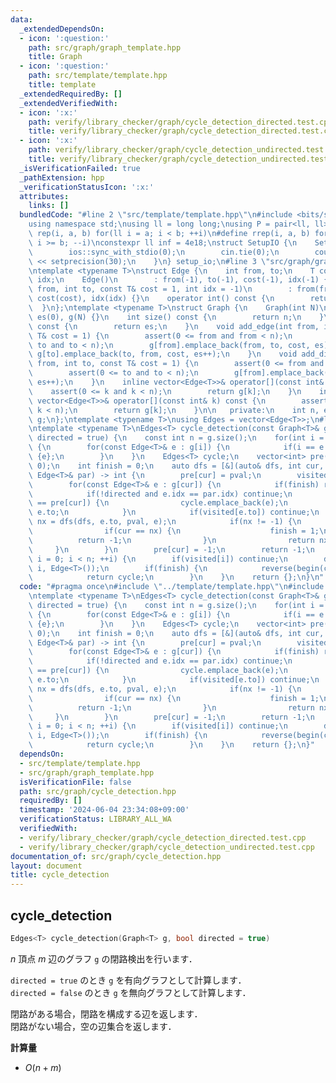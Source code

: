 ```yaml
---
data:
  _extendedDependsOn:
  - icon: ':question:'
    path: src/graph/graph_template.hpp
    title: Graph
  - icon: ':question:'
    path: src/template/template.hpp
    title: template
  _extendedRequiredBy: []
  _extendedVerifiedWith:
  - icon: ':x:'
    path: verify/library_checker/graph/cycle_detection_directed.test.cpp
    title: verify/library_checker/graph/cycle_detection_directed.test.cpp
  - icon: ':x:'
    path: verify/library_checker/graph/cycle_detection_undirected.test.cpp
    title: verify/library_checker/graph/cycle_detection_undirected.test.cpp
  _isVerificationFailed: true
  _pathExtension: hpp
  _verificationStatusIcon: ':x:'
  attributes:
    links: []
  bundledCode: "#line 2 \"src/template/template.hpp\"\n#include <bits/stdc++.h>\n\
    using namespace std;\nusing ll = long long;\nusing P = pair<ll, ll>;\n#define\
    \ rep(i, a, b) for(ll i = a; i < b; ++i)\n#define rrep(i, a, b) for(ll i = a;\
    \ i >= b; --i)\nconstexpr ll inf = 4e18;\nstruct SetupIO {\n    SetupIO() {\n\
    \        ios::sync_with_stdio(0);\n        cin.tie(0);\n        cout << fixed\
    \ << setprecision(30);\n    }\n} setup_io;\n#line 3 \"src/graph/graph_template.hpp\"\
    \ntemplate <typename T>\nstruct Edge {\n    int from, to;\n    T cost;\n    int\
    \ idx;\n    Edge()\n        : from(-1), to(-1), cost(-1), idx(-1) {}\n    Edge(int\
    \ from, int to, const T& cost = 1, int idx = -1)\n        : from(from), to(to),\
    \ cost(cost), idx(idx) {}\n    operator int() const {\n        return to;\n  \
    \  }\n};\ntemplate <typename T>\nstruct Graph {\n    Graph(int N)\n        : n(N),\
    \ es(0), g(N) {}\n    int size() const {\n        return n;\n    }\n    int edge_size()\
    \ const {\n        return es;\n    }\n    void add_edge(int from, int to, const\
    \ T& cost = 1) {\n        assert(0 <= from and from < n);\n        assert(0 <=\
    \ to and to < n);\n        g[from].emplace_back(from, to, cost, es);\n       \
    \ g[to].emplace_back(to, from, cost, es++);\n    }\n    void add_directed_edge(int\
    \ from, int to, const T& cost = 1) {\n        assert(0 <= from and from < n);\n\
    \        assert(0 <= to and to < n);\n        g[from].emplace_back(from, to, cost,\
    \ es++);\n    }\n    inline vector<Edge<T>>& operator[](const int& k) {\n    \
    \    assert(0 <= k and k < n);\n        return g[k];\n    }\n    inline const\
    \ vector<Edge<T>>& operator[](const int& k) const {\n        assert(0 <= k and\
    \ k < n);\n        return g[k];\n    }\n\n   private:\n    int n, es;\n    vector<vector<Edge<T>>>\
    \ g;\n};\ntemplate <typename T>\nusing Edges = vector<Edge<T>>;\n#line 4 \"src/graph/cycle_detection.hpp\"\
    \ntemplate <typename T>\nEdges<T> cycle_detection(const Graph<T>& g, const bool\
    \ directed = true) {\n    const int n = g.size();\n    for(int i = 0; i < n; ++i)\
    \ {\n        for(const Edge<T>& e : g[i]) {\n            if(i == e.to) return\
    \ {e};\n        }\n    }\n    Edges<T> cycle;\n    vector<int> pre(n, -1), visited(n,\
    \ 0);\n    int finish = 0;\n    auto dfs = [&](auto& dfs, int cur, int pval, const\
    \ Edge<T>& par) -> int {\n        pre[cur] = pval;\n        visited[cur] = 1;\n\
    \        for(const Edge<T>& e : g[cur]) {\n            if(finish) return -1;\n\
    \            if(!directed and e.idx == par.idx) continue;\n            if(pre[e.to]\
    \ == pre[cur]) {\n                cycle.emplace_back(e);\n                return\
    \ e.to;\n            }\n            if(visited[e.to]) continue;\n            int\
    \ nx = dfs(dfs, e.to, pval, e);\n            if(nx != -1) {\n                cycle.emplace_back(e);\n\
    \                if(cur == nx) {\n                    finish = 1;\n          \
    \          return -1;\n                }\n                return nx;\n       \
    \     }\n        }\n        pre[cur] = -1;\n        return -1;\n    };\n    for(int\
    \ i = 0; i < n; ++i) {\n        if(visited[i]) continue;\n        dfs(dfs, i,\
    \ i, Edge<T>());\n        if(finish) {\n            reverse(begin(cycle), end(cycle));\n\
    \            return cycle;\n        }\n    }\n    return {};\n}\n"
  code: "#pragma once\n#include \"../template/template.hpp\"\n#include \"./graph_template.hpp\"\
    \ntemplate <typename T>\nEdges<T> cycle_detection(const Graph<T>& g, const bool\
    \ directed = true) {\n    const int n = g.size();\n    for(int i = 0; i < n; ++i)\
    \ {\n        for(const Edge<T>& e : g[i]) {\n            if(i == e.to) return\
    \ {e};\n        }\n    }\n    Edges<T> cycle;\n    vector<int> pre(n, -1), visited(n,\
    \ 0);\n    int finish = 0;\n    auto dfs = [&](auto& dfs, int cur, int pval, const\
    \ Edge<T>& par) -> int {\n        pre[cur] = pval;\n        visited[cur] = 1;\n\
    \        for(const Edge<T>& e : g[cur]) {\n            if(finish) return -1;\n\
    \            if(!directed and e.idx == par.idx) continue;\n            if(pre[e.to]\
    \ == pre[cur]) {\n                cycle.emplace_back(e);\n                return\
    \ e.to;\n            }\n            if(visited[e.to]) continue;\n            int\
    \ nx = dfs(dfs, e.to, pval, e);\n            if(nx != -1) {\n                cycle.emplace_back(e);\n\
    \                if(cur == nx) {\n                    finish = 1;\n          \
    \          return -1;\n                }\n                return nx;\n       \
    \     }\n        }\n        pre[cur] = -1;\n        return -1;\n    };\n    for(int\
    \ i = 0; i < n; ++i) {\n        if(visited[i]) continue;\n        dfs(dfs, i,\
    \ i, Edge<T>());\n        if(finish) {\n            reverse(begin(cycle), end(cycle));\n\
    \            return cycle;\n        }\n    }\n    return {};\n}"
  dependsOn:
  - src/template/template.hpp
  - src/graph/graph_template.hpp
  isVerificationFile: false
  path: src/graph/cycle_detection.hpp
  requiredBy: []
  timestamp: '2024-06-04 23:34:08+09:00'
  verificationStatus: LIBRARY_ALL_WA
  verifiedWith:
  - verify/library_checker/graph/cycle_detection_directed.test.cpp
  - verify/library_checker/graph/cycle_detection_undirected.test.cpp
documentation_of: src/graph/cycle_detection.hpp
layout: document
title: cycle_detection
---
```


## cycle_detection

```cpp
Edges<T> cycle_detection(Graph<T> g, bool directed = true)
```

$n$ 頂点 $m$ 辺のグラフ `g` の閉路検出を行います．

`directed = true` のとき `g` を有向グラフとして計算します．<br>
`directed = false` のとき `g` を無向グラフとして計算します．

閉路がある場合，閉路を構成する辺を返します．<br>
閉路がない場合，空の辺集合を返します．<br>

**計算量**

- $O(n + m)$